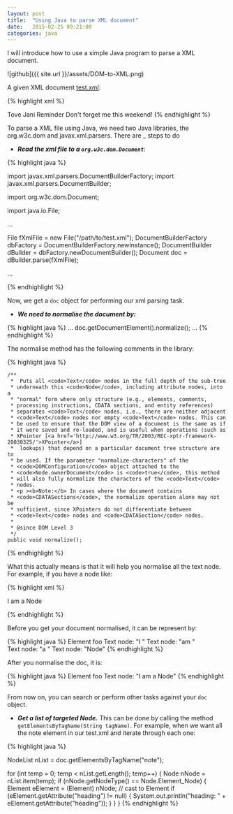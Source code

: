 ```yaml
---
layout: post
title:  "Using Java to parse XML document"
date:   2015-02-25 09:21:00
categories: java
---
```


I will introduce how to use a simple Java program to parse a XML document.

![github]({{ site.url }}/assets/DOM-to-XML.png)

A given XML document [test.xml](http://www.w3schools.com/xml/note.xml):	

{% highlight xml %}
<?xml version="1.0" encoding="UTF-8"?>
<note>
	<to>Tove</to>
	<from>Jani</from>
	<heading>Reminder</heading>
	<body>Don't forget me this weekend!</body>
</note>
{% endhighlight %}

To parse a XML file using Java, we need two Java libraries, the org.w3c.dom and javax.xml.parsers. There are _ steps to do

- ***Read the xml file to a ```org.w3c.dom.Document```***:

{% highlight java %}

import javax.xml.parsers.DocumentBuilderFactory;
import javax.xml.parsers.DocumentBuilder;

import org.w3c.dom.Document;

import java.io.File;

...

File fXmlFile = new File("/path/to/test.xml");
DocumentBuilderFactory dbFactory = DocumentBuilderFactory.newInstance();
DocumentBuilder dBuilder = dbFactory.newDocumentBuilder();
Document doc = dBuilder.parse(fXmlFile);

...

{% endhighlight %}


Now, we get a ```doc``` object for performing our xml parsing task.

- ***We need to normalise the document by:***

{% highlight java %}
...
doc.getDocumentElement().normalize();
...
{% endhighlight %}

The normalise method has the following comments in the library:

{% highlight java %}

    /**
     *  Puts all <code>Text</code> nodes in the full depth of the sub-tree
     * underneath this <code>Node</code>, including attribute nodes, into a
     * "normal" form where only structure (e.g., elements, comments,
     * processing instructions, CDATA sections, and entity references)
     * separates <code>Text</code> nodes, i.e., there are neither adjacent
     * <code>Text</code> nodes nor empty <code>Text</code> nodes. This can
     * be used to ensure that the DOM view of a document is the same as if
     * it were saved and re-loaded, and is useful when operations (such as
     * XPointer [<a href='http://www.w3.org/TR/2003/REC-xptr-framework-20030325/'>XPointer</a>]
     *  lookups) that depend on a particular document tree structure are to
     * be used. If the parameter "normalize-characters" of the
     * <code>DOMConfiguration</code> object attached to the
     * <code>Node.ownerDocument</code> is <code>true</code>, this method
     * will also fully normalize the characters of the <code>Text</code>
     * nodes.
     * <p ><b>Note:</b> In cases where the document contains
     * <code>CDATASections</code>, the normalize operation alone may not be
     * sufficient, since XPointers do not differentiate between
     * <code>Text</code> nodes and <code>CDATASection</code> nodes.
     *
     * @since DOM Level 3
     */
    public void normalize();
{% endhighlight %}

What this actually means is that it will help you normalise all the text node. For example, if you have a node like:

{% highlight xml %}

<foo>I 
am
a
Node</foo>

{% endhighlight %}

Before you get your document normalised, it can be represent by:


{% highlight java %}
Element foo
  Text node: "I "
  Text node: "am "  
  Text node: "a "
  Text node: "Node"
{% endhighlight %}


After you normalise the doc, it is:

{% highlight java %}
Element foo
  Text node: "I am a Node"
{% endhighlight %}

From now on, you can search or perform other tasks against your ```doc``` object.

- ***Get a list of targeted Node.*** This can be done by calling the method ```getElementsByTagName(String tagName)```. For example, when we want all the note element in our test.xml and iterate through each one:

{% highlight java %}

NodeList nList = doc.getElementsByTagName("note");

for (int temp = 0; temp < nList.getLength(); temp++) {
	Node nNode = nList.item(temp);
	if (nNode.getNodeType() == Node.Element_Node) {
		Element eElement = (Element) nNode; // cast to Element
		if (eElement.getAttribute("heading") != null) {
			System.out.println("heading: " + eElement.getAttribute("heading"));
		}
	}
}
{% endhighlight %}










